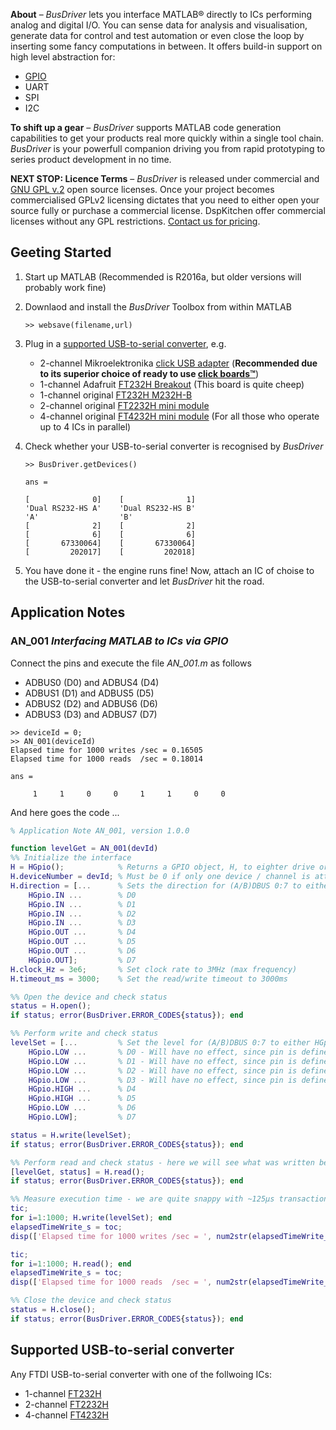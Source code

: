 **About** – *BusDriver* lets you interface MATLAB® directly to ICs performing analog and digital I/O. You can sense data for analysis and visualisation, generate data for control and test automation or even close the loop by inserting some fancy computations in between. It offers build-in support on high level abstraction for: 

* [GPIO](#an_001-interfacing-matlab-to-ics-via-gpio)
* UART
* SPI
* I2C

**To shift up a gear** – *BusDriver* supports MATLAB code generation capabilities to get your products real more quickly within a single tool chain. *BusDriver* is your powerfull companion driving you from rapid prototyping to series product development in no time.

**NEXT STOP: Licence Terms** – *BusDriver* is released under commercial and [GNU GPL v.2](https://www.gnu.org/licenses/old-licenses/gpl-2.0.html) open source licenses. Once your project becomes commercialised GPLv2 licensing dictates that you need to either open your source fully or purchase a commercial license. DspKitchen offer commercial licenses without any GPL restrictions. [Contact us for pricing](https://github.com/dspKitchen).

## Geeting Started
1. Start up MATLAB (Recommended is R2016a, but older versions will probably work fine)
2. Downlaod and install the *BusDriver* Toolbox from within MATLAB

	```
	>> websave(filename,url)
	```
	
3. Plug in a [supported USB-to-serial converter](#supported-usb-to-serial-converter), e.g.
	* 2-channel Mikroelektronika [click USB adapter](http://www.mikroe.com/click/usb-adapter/) (**Recommended due to its superior choice of ready to use [click boards™](http://www.mikroe.com/click/)**)
	* 1-channel Adafruit [FT232H Breakout](https://www.adafruit.com/products/2264) (This board is quite cheep)
	* 1-channel original [FT232H M232H-B](http://www.ftdichip.com/Products/Modules/DevelopmentModules.htm#UM232H-B) 	
	* 2-channel original [FT2232H mini module](http://www.ftdichip.com/Products/Modules/DevelopmentModules.htm#FT2232H_Mini)
	* 4-channel original [FT4232H mini module](http://www.ftdichip.com/Products/Modules/DevelopmentModules.htm#FT4232H_Mini) (For all those who operate up to 4 ICs in parallel)
4. Check whether your USB-to-serial converter is recognised by *BusDriver*	

	```
	>> BusDriver.getDevices()
	
	ans =
	
	[              0]    [              1]
	'Dual RS232-HS A'    'Dual RS232-HS B'
	'A'                  'B'              
	[              2]    [              2]
	[              6]    [              6]
	[       67330064]    [       67330064]
	[         202017]    [         202018]
	```
	
5. You have done it - the engine runs fine! Now, attach an IC of choise to the USB-to-serial converter and let *BusDriver* hit the road.

## Application Notes
### AN_001 *Interfacing MATLAB to ICs via GPIO*
Connect the pins and execute the file *AN_001.m* as follows
* ADBUS0 (D0) and ADBUS4 (D4)
* ADBUS1 (D1) and ADBUS5 (D5)
* ADBUS2 (D2) and ADBUS6 (D6)
* ADBUS3 (D3) and ADBUS7 (D7) 

```
>> deviceId = 0;
>> AN_001(deviceId)
Elapsed time for 1000 writes /sec = 0.16505
Elapsed time for 1000 reads  /sec = 0.18014

ans =

     1     1     0     0     1     1     0     0
```
	
And here goes the code ... 
```matlab
% Application Note AN_001, version 1.0.0

function levelGet = AN_001(devId)
%% Initialize the interface
H = HGpio();            % Returns a GPIO object, H, to eighter drive or sense certain I/O-Pins
H.deviceNumber = devId; % Must be 0 if only one device / channel is attached. Otherwise use 1, 2 etc.
H.direction = [...      % Sets the direction for (A/B)DBUS 0:7 to either HGpio.IN or HGpio.OUT
    HGpio.IN ...        % D0
    HGpio.IN ...        % D1
    HGpio.IN ...        % D2
    HGpio.IN ...        % D3
    HGpio.OUT ...       % D4
    HGpio.OUT ...       % D5
    HGpio.OUT ...       % D6
    HGpio.OUT];         % D7
H.clock_Hz = 3e6;       % Set clock rate to 3MHz (max frequency)
H.timeout_ms = 3000;    % Set the read/write timeout to 3000ms

%% Open the device and check status
status = H.open();
if status; error(BusDriver.ERROR_CODES{status}); end

%% Perform write and check status
levelSet = [...         % Set the level for (A/B)DBUS 0:7 to either HGpio.LOW or HGpio.HIGH
    HGpio.LOW ...       % D0 - Will have no effect, since pin is defined as HGpio.IN
    HGpio.LOW ...       % D1 - Will have no effect, since pin is defined as HGpio.IN
    HGpio.LOW ...       % D2 - Will have no effect, since pin is defined as HGpio.IN
    HGpio.LOW ...       % D3 - Will have no effect, since pin is defined as HGpio.IN
    HGpio.HIGH ...      % D4
    HGpio.HIGH ...      % D5
    HGpio.LOW ...       % D6
    HGpio.LOW];         % D7

status = H.write(levelSet);
if status; error(BusDriver.ERROR_CODES{status}); end

%% Perform read and check status - here we will see what was written before due to the hardwired loopback
[levelGet, status] = H.read();
if status; error(BusDriver.ERROR_CODES{status}); end

%% Measure execution time - we are quite snappy with ~125µs transaction time for a single write or read
tic;
for i=1:1000; H.write(levelSet); end
elapsedTimeWrite_s = toc;
disp(['Elapsed time for 1000 writes /sec = ', num2str(elapsedTimeWrite_s)]);

tic;
for i=1:1000; H.read(); end
elapsedTimeWrite_s = toc;
disp(['Elapsed time for 1000 reads  /sec = ', num2str(elapsedTimeWrite_s)]);

%% Close the device and check status
status = H.close();
if status; error(BusDriver.ERROR_CODES{status}); end
```

## Supported USB-to-serial converter
Any FTDI USB-to-serial converter with one of the follwoing  ICs:

* 1-channel [FT232H](http://www.ftdichip.com/Products/ICs/FT232H.htm)
* 2-channel [FT2232H](http://www.ftdichip.com/Products/ICs/FT2232H.htm)
* 4-channel [FT4232H](http://www.ftdichip.com/Products/ICs/FT4232H.htm)
